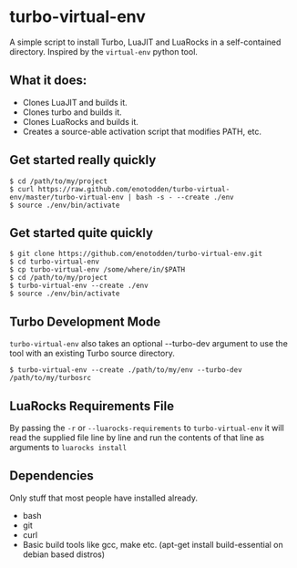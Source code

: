 turbo-virtual-env
=================

A simple script to install Turbo, LuaJIT and LuaRocks in a self-contained directory.
Inspired by the `virtual-env` python tool.



What it does:
-------------

+ Clones LuaJIT and builds it.
+ Clones turbo and builds it.
+ Clones LuaRocks and builds it.
+ Creates a source-able activation script that modifies PATH, etc.



Get started really quickly
--------------------------

    $ cd /path/to/my/project
    $ curl https://raw.github.com/enotodden/turbo-virtual-env/master/turbo-virtual-env | bash -s - --create ./env
    $ source ./env/bin/activate



Get started quite quickly
-------------------------

    $ git clone https://github.com/enotodden/turbo-virtual-env.git 
    $ cd turbo-virtual-env
    $ cp turbo-virtual-env /some/where/in/$PATH
    $ cd /path/to/my/project
    $ turbo-virtual-env --create ./env
    $ source ./env/bin/activate


Turbo Development Mode
----------------------

`turbo-virtual-env` also takes an optional --turbo-dev argument to 
use the tool with an existing Turbo source directory.

    $ turbo-virtual-env --create ./path/to/my/env --turbo-dev /path/to/my/turbosrc


LuaRocks Requirements File
--------------------------

By passing the `-r` or `--luarocks-requirements` to `turbo-virtual-env`
it will read the supplied file line by line and run the contents of that line
as arguments to `luarocks install`


Dependencies
------------

Only stuff that most people have installed already.

+ bash
+ git
+ curl
+ Basic build tools like gcc, make etc. (apt-get install build-essential on debian based distros)


